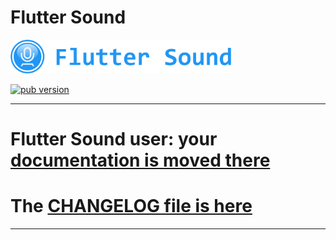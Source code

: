 # Flutter Sound

<img src="doc/flutter_sound/Logotype primary.png" width="70%" height="70%" />

<p align="left">
  <a href="https://pub.dartlang.org/packages/flutter_sound"><img alt="pub version" src="https://img.shields.io/pub/v/flutter_sound.svg?style=flat-square"></a>
</p>

-------------------------------------------------------------------------------------

# Flutter Sound user: your [documentation is moved there](https://canardoux.github.io/tau/doc/book/flutter_sound/)
# The [CHANGELOG file is here](https://canardoux.github.io/tau/doc/book/CHANGELOG.html)

-------------------------------------------------------------------------------------
